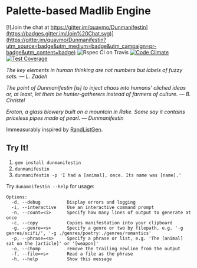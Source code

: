 # Palette-based Madlib Engine

[![Join the chat at https://gitter.im/quavmo/Dunmanifestin](https://badges.gitter.im/Join%20Chat.svg)](https://gitter.im/quavmo/Dunmanifestin?utm_source=badge&utm_medium=badge&utm_campaign=pr-badge&utm_content=badge)
![Rspec CI on Travis](https://travis-ci.org/quavmo/Dunmanifestin.svg)
[![Code Climate](https://codeclimate.com/repos/54d045cbe30ba00ad8001409/badges/dd5e09d13651ecf061b9/gpa.svg)](https://codeclimate.com/repos/54d045cbe30ba00ad8001409/feed)
[![Test Coverage](https://codeclimate.com/repos/54d045cbe30ba00ad8001409/badges/dd5e09d13651ecf061b9/coverage.svg)](https://codeclimate.com/repos/54d045cbe30ba00ad8001409/feed)

*The key elements in human thinking are not numbers but labels of fuzzy sets. — L. Zadeh*

*The point of Dunmanifestin [is] to inject chaos into humans' cliched ideas or, at least, let them be hunter-gatherers instead of farmers of culture. — B. Christel*

*Eroton, a glass blowery built on a mountain in Rake. Some say it contains priceless pipes made of pearl. — Dunmanifestin*

Immeasurably inspired by [RandListGen](http://www.path-o-logic.com/misc/RandListGen_sample.html).

## Try It!

1. `gem install dunmanifestin`
2. `dunmanifestin`
3. `dunmanifestin -p 'I had a [animal], once. Its name was [name].'`

Try `dunamnifestin --help` for usage:

```
Options:
  -d, --debug          Display errors and logging
  -i, --interactive    Use an interactive command prompt
  -n, --count=<i>      Specify how many lines of output to generate at once
  -c, --copy           Copies manifestation into your clipboard
  -g, --genre=<s>      Specify a genre or two by filepath, e.g. '-g genres/scifi/', '-g ./genres/poetry:./genres/romantics'
  -p, --phrase=<s>     Specify a phrase or list, e.g. 'The [animal] sat on the [article]' or '[weapon]'
  -o, --chomp          remove the trailing newline from the output
  -f, --file=<s>       Read a file as the phrase
  -h, --help           Show this message
```
